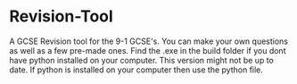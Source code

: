 # Revision-Tool
A GCSE Revision tool for the 9-1 GCSE's. You can make your own questions as well as a few pre-made ones.
Find the .exe in the build folder if you dont have python installed on your computer. This version might not be up to date.
If python is installed on your computer then use the python file.
